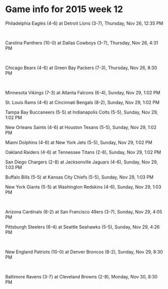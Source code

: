 # Game info for 2015 week 12

Philadelphia Eagles (4-6) at Detroit Lions (3-7), Thursday, Nov 26, 12:35 PM


<br/>

Carolina Panthers (10-0) at Dallas Cowboys (3-7), Thursday, Nov 26, 4:31 PM


<br/>

Chicago Bears (4-6) at Green Bay Packers (7-3), Thursday, Nov 26, 8:30 PM


<br/>

Minnesota Vikings (7-3) at Atlanta Falcons (6-4), Sunday, Nov 29, 1:02 PM

St. Louis Rams (4-6) at Cincinnati Bengals (8-2), Sunday, Nov 29, 1:02 PM

Tampa Bay Buccaneers (5-5) at Indianapolis Colts (5-5), Sunday, Nov 29, 1:02 PM

New Orleans Saints (4-6) at Houston Texans (5-5), Sunday, Nov 29, 1:02 PM

Miami Dolphins (4-6) at New York Jets (5-5), Sunday, Nov 29, 1:02 PM

Oakland Raiders (4-6) at Tennessee Titans (2-8), Sunday, Nov 29, 1:02 PM

San Diego Chargers (2-8) at Jacksonville Jaguars (4-6), Sunday, Nov 29, 1:03 PM

Buffalo Bills (5-5) at Kansas City Chiefs (5-5), Sunday, Nov 29, 1:03 PM

New York Giants (5-5) at Washington Redskins (4-6), Sunday, Nov 29, 1:03 PM


<br/>

Arizona Cardinals (8-2) at San Francisco 49ers (3-7), Sunday, Nov 29, 4:05 PM

Pittsburgh Steelers (6-4) at Seattle Seahawks (5-5), Sunday, Nov 29, 4:26 PM


<br/>

New England Patriots (10-0) at Denver Broncos (8-2), Sunday, Nov 29, 8:30 PM


<br/>

Baltimore Ravens (3-7) at Cleveland Browns (2-8), Monday, Nov 30, 8:30 PM

